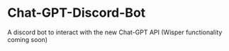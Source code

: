 # Chat-GPT-Discord-Bot
A discord bot to interact with the new Chat-GPT API (Wisper functionality coming soon)




